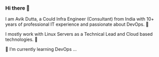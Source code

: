 ### Hi there 👋

I am Avik Dutta, a Could Infra Engineer (Consultant) from India with 10+ years of professional IT experience and passionate about DevOps. 🎯

I mostly work with Linux Servers as a Technical Lead and Cloud based technologies. 🚀

🌱 I’m currently learning DevOps ...

<!--
**avikdutt/avikdutt** is a ✨ _special_ ✨ repository because its `README.md` (this file) appears on your GitHub profile.

Here are some ideas to get you started:

- 🔭 I’m currently working on ...
- 🌱 I’m currently learning ...
- 👯 I’m looking to collaborate on ...
- 🤔 I’m looking for help with ...
- 💬 Ask me about ...
- 📫 How to reach me: ...
- 😄 Pronouns: ...
- ⚡ Fun fact: ...
-->

